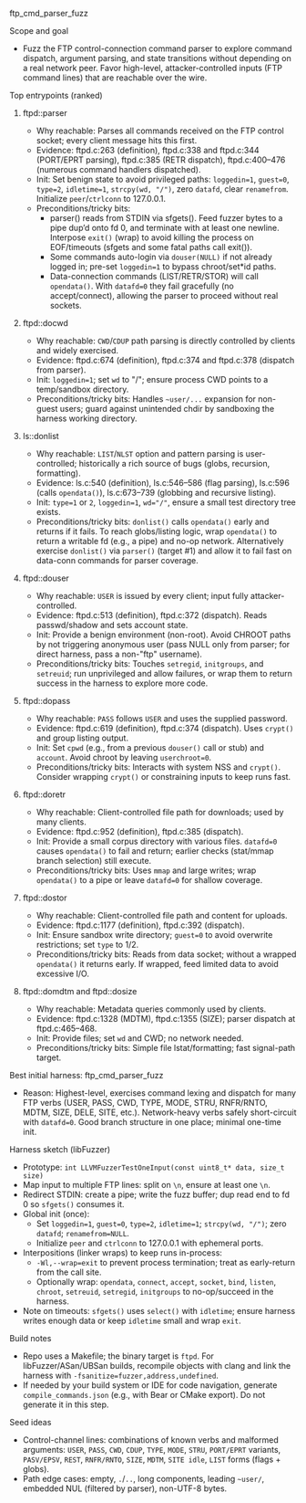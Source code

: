ftp_cmd_parser_fuzz

Scope and goal
- Fuzz the FTP control-connection command parser to explore command dispatch, argument parsing, and state transitions without depending on a real network peer. Favor high-level, attacker-controlled inputs (FTP command lines) that are reachable over the wire.

Top entrypoints (ranked)
1) ftpd::parser
   - Why reachable: Parses all commands received on the FTP control socket; every client message hits this first.
   - Evidence: ftpd.c:263 (definition), ftpd.c:338 and ftpd.c:344 (PORT/EPRT parsing), ftpd.c:385 (RETR dispatch), ftpd.c:400–476 (numerous command handlers dispatched).
   - Init: Set benign state to avoid privileged paths: `loggedin=1`, `guest=0`, `type=2`, `idletime=1`, `strcpy(wd, "/")`, zero `datafd`, clear `renamefrom`. Initialize `peer`/`ctrlconn` to 127.0.0.1.
   - Preconditions/tricky bits:
     - parser() reads from STDIN via sfgets(). Feed fuzzer bytes to a pipe dup’d onto fd 0, and terminate with at least one newline. Interpose `exit()` (wrap) to avoid killing the process on EOF/timeouts (sfgets and some fatal paths call exit()).
     - Some commands auto-login via `douser(NULL)` if not already logged in; pre-set `loggedin=1` to bypass chroot/set*id paths.
     - Data-connection commands (LIST/RETR/STOR) will call `opendata()`. With `datafd=0` they fail gracefully (no accept/connect), allowing the parser to proceed without real sockets.

2) ftpd::docwd
   - Why reachable: `CWD`/`CDUP` path parsing is directly controlled by clients and widely exercised.
   - Evidence: ftpd.c:674 (definition), ftpd.c:374 and ftpd.c:378 (dispatch from parser).
   - Init: `loggedin=1`; set `wd` to "/"; ensure process CWD points to a temp/sandbox directory.
   - Preconditions/tricky bits: Handles `~user/...` expansion for non-guest users; guard against unintended chdir by sandboxing the harness working directory.

3) ls::donlist
   - Why reachable: `LIST`/`NLST` option and pattern parsing is user-controlled; historically a rich source of bugs (globs, recursion, formatting).
   - Evidence: ls.c:540 (definition), ls.c:546–586 (flag parsing), ls.c:596 (calls `opendata()`), ls.c:673–739 (globbing and recursive listing).
   - Init: `type=1` or `2`, `loggedin=1`, `wd="/"`, ensure a small test directory tree exists.
   - Preconditions/tricky bits: `donlist()` calls `opendata()` early and returns if it fails. To reach globs/listing logic, wrap `opendata()` to return a writable fd (e.g., a pipe) and no-op network. Alternatively exercise `donlist()` via `parser()` (target #1) and allow it to fail fast on data-conn commands for parser coverage.

4) ftpd::douser
   - Why reachable: `USER` is issued by every client; input fully attacker-controlled.
   - Evidence: ftpd.c:513 (definition), ftpd.c:372 (dispatch). Reads passwd/shadow and sets account state.
   - Init: Provide a benign environment (non-root). Avoid CHROOT paths by not triggering anonymous user (pass NULL only from parser; for direct harness, pass a non-"ftp" username).
   - Preconditions/tricky bits: Touches `setregid`, `initgroups`, and `setreuid`; run unprivileged and allow failures, or wrap them to return success in the harness to explore more code.

5) ftpd::dopass
   - Why reachable: `PASS` follows `USER` and uses the supplied password.
   - Evidence: ftpd.c:619 (definition), ftpd.c:374 (dispatch). Uses `crypt()` and group listing output.
   - Init: Set `cpwd` (e.g., from a previous `douser()` call or stub) and `account`. Avoid chroot by leaving `userchroot=0`.
   - Preconditions/tricky bits: Interacts with system NSS and `crypt()`. Consider wrapping `crypt()` or constraining inputs to keep runs fast.

6) ftpd::doretr
   - Why reachable: Client-controlled file path for downloads; used by many clients.
   - Evidence: ftpd.c:952 (definition), ftpd.c:385 (dispatch).
   - Init: Provide a small corpus directory with various files. `datafd=0` causes `opendata()` to fail and return; earlier checks (stat/mmap branch selection) still execute.
   - Preconditions/tricky bits: Uses `mmap` and large writes; wrap `opendata()` to a pipe or leave `datafd=0` for shallow coverage.

7) ftpd::dostor
   - Why reachable: Client-controlled file path and content for uploads.
   - Evidence: ftpd.c:1177 (definition), ftpd.c:392 (dispatch).
   - Init: Ensure sandbox write directory; `guest=0` to avoid overwrite restrictions; set `type` to 1/2.
   - Preconditions/tricky bits: Reads from data socket; without a wrapped `opendata()` it returns early. If wrapped, feed limited data to avoid excessive I/O.

8) ftpd::domdtm and ftpd::dosize
   - Why reachable: Metadata queries commonly used by clients.
   - Evidence: ftpd.c:1328 (MDTM), ftpd.c:1355 (SIZE); parser dispatch at ftpd.c:465–468.
   - Init: Provide files; set `wd` and CWD; no network needed.
   - Preconditions/tricky bits: Simple file lstat/formatting; fast signal-path target.

Best initial harness: ftp_cmd_parser_fuzz
- Reason: Highest-level, exercises command lexing and dispatch for many FTP verbs (USER, PASS, CWD, TYPE, MODE, STRU, RNFR/RNTO, MDTM, SIZE, DELE, SITE, etc.). Network-heavy verbs safely short-circuit with `datafd=0`. Good branch structure in one place; minimal one-time init.

Harness sketch (libFuzzer)
- Prototype: `int LLVMFuzzerTestOneInput(const uint8_t* data, size_t size)`
- Map input to multiple FTP lines: split on `\n`, ensure at least one `\n`.
- Redirect STDIN: create a pipe; write the fuzz buffer; dup read end to fd 0 so `sfgets()` consumes it.
- Global init (once):
  - Set `loggedin=1`, `guest=0`, `type=2`, `idletime=1`; `strcpy(wd, "/")`; zero `datafd`; `renamefrom=NULL`.
  - Initialize `peer` and `ctrlconn` to 127.0.0.1 with ephemeral ports.
- Interpositions (linker wraps) to keep runs in-process:
  - `-Wl,--wrap=exit` to prevent process termination; treat as early-return from the call site.
  - Optionally wrap: `opendata`, `connect`, `accept`, `socket`, `bind`, `listen`, `chroot`, `setreuid`, `setregid`, `initgroups` to no-op/succeed in the harness.
- Note on timeouts: `sfgets()` uses `select()` with `idletime`; ensure harness writes enough data or keep `idletime` small and wrap `exit`.

Build notes
- Repo uses a Makefile; the binary target is `ftpd`. For libFuzzer/ASan/UBSan builds, recompile objects with clang and link the harness with `-fsanitize=fuzzer,address,undefined`.
- If needed by your build system or IDE for code navigation, generate `compile_commands.json` (e.g., with Bear or CMake export). Do not generate it in this step.

Seed ideas
- Control-channel lines: combinations of known verbs and malformed arguments: `USER`, `PASS`, `CWD`, `CDUP`, `TYPE`, `MODE`, `STRU`, `PORT/EPRT` variants, `PASV/EPSV`, `REST`, `RNFR/RNTO`, `SIZE`, `MDTM`, `SITE idle`, `LIST` forms (flags + globs).
- Path edge cases: empty, `.`/`..`, long components, leading `~user/`, embedded NUL (filtered by parser), non-UTF-8 bytes.

